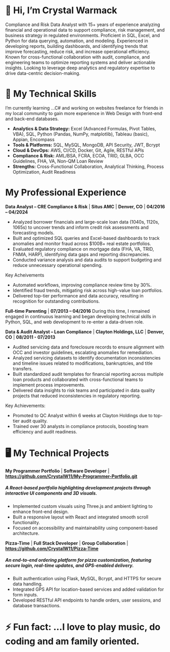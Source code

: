 # 👋 Hi, I’m Crystal Warmack
Compliance and Risk Data Analyst with 15+ years of experience analyzing financial and operational data to support compliance, risk management, and business strategy in regulated environments. Proficient in SQL, Excel, and Python for data querying, automation, and modeling. Experienced in developing reports, building dashboards, and identifying trends that improve forecasting, reduce risk, and increase operational efficiency. Known for cross-functional collaboration with audit, compliance, and engineering teams to optimize reporting systems and deliver actionable insights. Looking to leverage deep analytics and regulatory expertise to drive data-centric decision-making.


# 🚀 My Technical Skills
  I’m currently learning ...C# and working on websites freelance for friends in my local community to gain more experience in Web Design with front-end and back-end databases. 

  - **Analytics & Data Strategy:** Excel (Advanced Formulas, Pivot Tables, VBA), SQL, Python (Pandas, NumPy, matplotlib), Tableau (basic), Appian, Encompass
  - **Tools & Platforms:** SQL, MySQL, MongoDB, API Security, JWT, Bcrypt
  -  **Cloud & DevOps:** AWS, CI/CD, Docker, Git, Agile, RESTful APIs
  -  **Compliance & Risk:** AML/BSA, FCRA, ECOA, TRID, GLBA, OCC Guidelines, FHA, VA, Non-QM Loan Review
  -  **Strengths:** Cross-Functional Collaboration, Analytical Thinking, Process Optimization, Audit Readiness

# My Professional Experience

**Data Analyst – CRE Compliance & Risk** | **Situs AMC** | **Denver, CO** | **04/2016 – 04/2024**    
-	Analyzed borrower financials and large-scale loan data (1040s, 1120s, 1065s) to uncover trends and inform credit risk assessments and forecasting models.
-	Built and optimized SQL queries and Excel-based dashboards to track anomalies and monitor fraud across $100B+ real estate portfolios.
-	Evaluated regulatory compliance on mortgage data (FHA, VA, TRID, FNMA, HARP), identifying data gaps and reporting discrepancies.
-	Conducted variance analysis and data audits to support budgeting and reduce unnecessary operational spending.

Key Acheivements
- Automated workflows, improving compliance review time by 30%.
- Identified fraud trends, mitigating risk across high-value loan portfolios.
-	Delivered top-tier performance and data accuracy, resulting in recognition for outstanding contributions.

**Full-time Parenting** | **07/2013 – 04/2016**
During this time, I remained engaged in continuous learning and began developing technical skills in Python, SQL, and web development to re-enter a data-driven role.



**Data & Audit Analyst – Loan Compliance** | **Clayton Holdings, LLC** | **Denver, CO** | **08/2011 - 07/2013** 
-	Audited servicing data and foreclosure records to ensure alignment with OCC and investor guidelines, escalating anomalies for remediation.
-	Analyzed servicing datasets to identify documentation inconsistencies and timeline issues related to modifications, bankruptcies, and title transfers.
-	Built standardized audit templates for financial reporting across multiple loan products and collaborated with cross-functional teams to implement process improvements.
-	Delivered data insights to risk teams and participated in data quality projects that reduced inconsistencies in regulatory reporting.

Key Achievements:
-	Promoted to QC Analyst within 6 weeks at Clayton Holdings due to top-tier audit quality.
-	Trained over 30 analysts in compliance protocols, boosting team efficiency and audit readiness.


# 🖥️ My Technical Projects

**My Programmer Portfolio** | **Software Developer** | **https://github.com/CrystalW11/My-Programmer-Portfolio.git**
##### A React-based portfolio highlighting development projects through interactive UI components and 3D visuals.
-	Implemented custom visuals using Three.js and ambient lighting to enhance front-end design.
-	Built a responsive layout with React and integrated smooth scroll functionality.
-	Focused on accessibility and maintainability using component-based architecture.

**Pizza-Time** | **Full Stack Developer** | **Group Collaboration** | **https://github.com/CrystalW11/Pizza-Time**
##### An end-to-end ordering platform for pizza customization, featuring secure login, real-time updates, and GPS-enabled delivery. 
-	Built authentication using Flask, MySQL, Bcrypt, and HTTPS for secure data handling. 
-	Integrated GPS API for location-based services and added validation for form inputs. 
-	Developed RESTful API endpoints to handle orders, user sessions, and database transactions.

# ⚡ Fun fact: ...I love to play music, do coding and am family oriented.

<!---
CrystalW11/CrystalW11 is a ✨ special ✨ repository because its `README.md` (this file) appears on your GitHub profile.
You can click the Preview link to take a look at your changes.
--->
